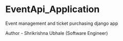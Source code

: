 # EventApi_Application
Event management and ticket purchasing django app

Author - Shrikrishna Ubhale (Software Engineer)

